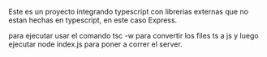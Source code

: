 Este es un proyecto integrando typescript con librerias externas que no estan hechas en typescript, en este caso Express.

para ejecutar usar el comando tsc -w para convertir los files ts a js y luego ejecutar node index.js para poner a correr el server.
